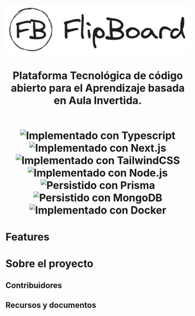 [![FlipBoard Banner](/docs/banner.png)](https://flipboard.cloud)


<div align="center">
  <h1>
    Plataforma Tecnológica de código abierto para el Aprendizaje basada en Aula Invertida.
    <br />
    <br />
    <p align="center">
        <a href="https://www.typescriptlang.org/" style="text-decoration:none;">
            <img alt="Implementado con Typescript" src="https://img.shields.io/badge/typescript-%23007ACC.svg?style=for-the-badge&logo=typescript&logoColor=white"  />
        </a>
        <a href="https://nextjs.org/" style="text-decoration:none;">
            <img alt="Implementado con Next.js" src="https://img.shields.io/badge/Next-black?style=for-the-badge&logo=next.js&logoColor=white"  />
        </a>
        <a href="https://tailwindcss.com/" style="text-decoration:none;">
            <img alt="Implementado con TailwindCSS" src="https://img.shields.io/badge/tailwindcss-%2338B2AC.svg?style=for-the-badge&logo=tailwind-css&logoColor=white"  />
        </a>
        <a href="https://nodejs.org/en" style="text-decoration:none;">
            <img alt="Implementado con Node.js" src="https://img.shields.io/badge/node.js-6DA55F?style=for-the-badge&logo=node.js&logoColor=white"  />
        </a>
        <a href="https://www.prisma.io/" style="text-decoration:none;">
            <img alt="Persistido con Prisma" src="https://img.shields.io/badge/Prisma-3982CE?style=for-the-badge&logo=Prisma&logoColor=white"  />
        </a>
        <a href="https://www.mongodb.com/" style="text-decoration:none;">
            <img alt="Persistido con MongoDB" src="https://img.shields.io/badge/MongoDB-%234ea94b.svg?style=for-the-badge&logo=mongodb&logoColor=white" />
        </a>
        <a href="https://www.docker.com/" style="text-decoration:none;">
            <img alt="Implementado con Docker" src="https://img.shields.io/badge/docker-%230db7ed.svg?style=for-the-badge&logo=docker&logoColor=white" />
        </a>
    </p>
  </h1>
  
</div>

# Features

# Sobre el proyecto
## Contribuidores
## Recursos y documentos